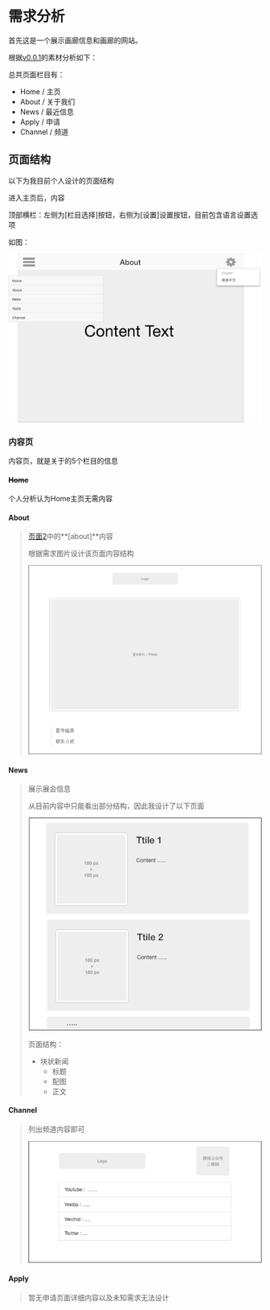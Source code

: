# 需求分析

首先这是一个展示画廊信息和画廊的网站。

根据[v0.0.1](../需求文档/v0.0.1)的素材分析如下：

总共页面栏目有：

+ Home / 主页
+ About / 关于我们
+ News / 最近信息
+ Apply / 申请
+ Channel / 频道



## 页面结构

以下为我目前个人设计的页面结构

进入主页后，内容

顶部横栏：左侧为[栏目选择]按钮，右侧为[设置]设置按钮，目前包含语言设置选项

如图：

![](./images/页面结构.png)



### 内容页

内容页，就是关于的5个栏目的信息



#### ~~Home~~

个人分析认为Home主页无需内容



#### About

> [页面2](../v0.0.1/website2.pdf)中的**[about]**内容
>
> 根据需求图片设计该页面内容结构
>
> ![About](./images/About.png)
>
> 

#### News

> 展示展会信息
>
>  从目前内容中只能看出部分结构，因此我设计了以下页面
>
> ![News](./images/News.png)
>
> 页面结构：
>
> - 块状新闻
>   - 标题
>   - 配图
>   - 正文

#### Channel

> 列出频道内容即可
>
> ![](./images/Channel.png)



#### Apply

> 暂无申请页面详细内容以及未知需求无法设计



